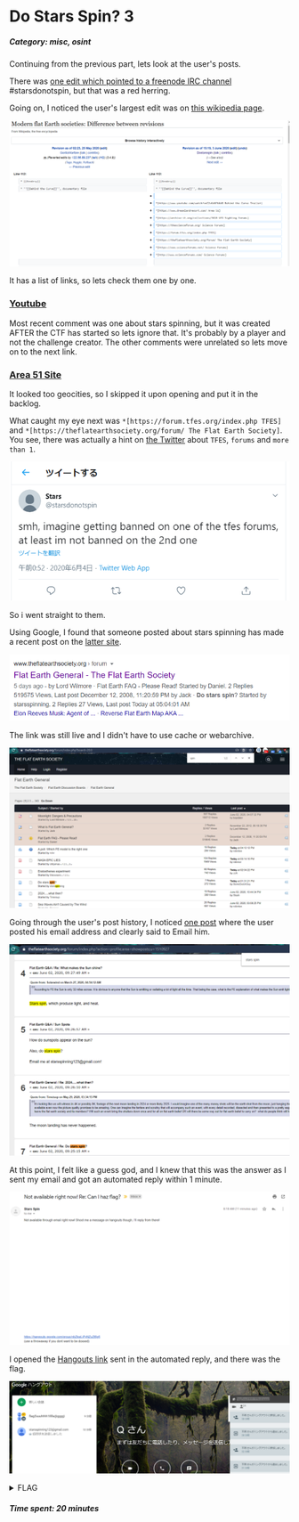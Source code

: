 # Do Stars Spin? 3

##### Category: misc, osint

Continuing from the previous part, lets look at the user's posts.

There was [one edit which pointed to a freenode IRC channel](https://en.wikipedia.org/w/index.php?title=Internet_Relay_Chat&diff=prev&oldid=959459201) #starsdonotspin, but that was a red herring.

Going on, I noticed the user's largest edit was on [this wikipedia page](https://en.wikipedia.org/w/index.php?diff=960548445).

![List of links](dostarsspin3_flatearth-wiki.png)

It has a list of links, so lets check them one by one. 

### [Youtube](https://www.youtube.com/watch?v=I2vKd6FbXd8)     
Most recent comment was one about stars spinning, but it was created AFTER the CTF has started so lets ignore that. It's probably by a player and not the challenge creator. The other comments were unrelated so lets move on to the next link.

### [Area 51 Site](https://www.dreamlandresort.com/)     
It looked too geocities, so I skipped it upon opening and put it in the backlog.

What caught my eye next was `*[https://forum.tfes.org/index.php TFES]` and `*[https://theflatearthsociety.org/forum/ The Flat Earth Society]`. You see, there was actually a hint on [the Twitter](https://twitter.com/starsdonotspin/status/1268209028414484481) about `TFES`, `forums` and `more than 1`. 

![Twitter hint](dostarsspin3_twitter-hint.png)

So i went straight to them.

Using Google, I found that someone posted about stars spinning has made a recent post on the [latter site](https://www.theflatearthsociety.org/forum/index.php?board=20.0).

![Google Results](dostarsspin3_google.png)

The link was still live and I didn't have to use cache or webarchive.

![TFES2](dostarsspin3_TFES.png)

Going through the user's post history, I noticed [one post](https://www.theflatearthsociety.org/forum/index.php?topic=86066.msg2254895#msg2254895) where the user posted his email address and clearly said to Email him.

![Show Posts](dostarsspin3_showposts.png)

At this point, I felt like a guess god, and I knew that this was the answer as I sent my email and got an automated reply within 1 minute.

![Automated reply](dostarsspin3_automated-reply.png)

I opened the [Hangouts link](https://hangouts.google.com/group/nbZkwLjPyNZuZt6g6) sent in the automated reply, and there was the flag.

![Hangouts Flag](dostarsspin3_flag.png)

<details>
  <summary>FLAG</summary>
  
flag{fuuuhhhh1Illlla@gggg}
</details>

##### Time spent: 20 minutes
